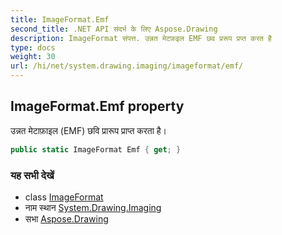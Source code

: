 ```yaml
---
title: ImageFormat.Emf
second_title: .NET API संदर्भ के लिए Aspose.Drawing
description: ImageFormat संपत्त. उन्नत मेटफ़इल EMF छव प्ररूप प्रप्त करत है
type: docs
weight: 30
url: /hi/net/system.drawing.imaging/imageformat/emf/
---
```

## ImageFormat.Emf property

उन्नत मेटाफ़ाइल (EMF) छवि प्रारूप प्राप्त करता है।

```csharp
public static ImageFormat Emf { get; }
```

### यह सभी देखें

* class [ImageFormat](../)
* नाम स्थान [System.Drawing.Imaging](../../imageformat/)
* सभा [Aspose.Drawing](../../../)



